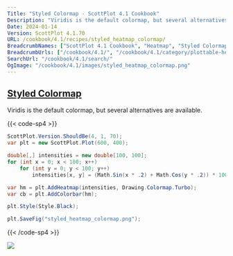 ```yaml
---
Title: "Styled Colormap - ScottPlot 4.1 Cookbook"
Description: "Viridis is the default colormap, but several alternatives are available."
Date: 2024-01-14
Version: ScottPlot 4.1.70
URL: /cookbook/4.1/recipes/styled_heatmap_colormap/
BreadcrumbNames: ["ScottPlot 4.1 Cookbook", "Heatmap", "Styled Colormap"]
BreadcrumbUrls: ["/cookbook/4.1/", "/cookbook/4.1/category/plottable-heatmap", "/cookbook/4.1/recipes/styled_heatmap_colormap/"]
SearchUrl: "/cookbook/4.1/search/"
OgImage: "/cookbook/4.1/images/styled_heatmap_colormap.png"
---
```


<h2><a id='styled-colormap' href='/cookbook/4.1/recipes/styled_heatmap_colormap/'>Styled Colormap</a></h2>

Viridis is the default colormap, but several alternatives are available.

{{< code-sp4 >}}

```cs
ScottPlot.Version.ShouldBe(4, 1, 70);
var plt = new ScottPlot.Plot(600, 400);

double[,] intensities = new double[100, 100];
for (int x = 0; x < 100; x++)
    for (int y = 0; y < 100; y++)
        intensities[x, y] = (Math.Sin(x * .2) + Math.Cos(y * .2)) * 100;

var hm = plt.AddHeatmap(intensities, Drawing.Colormap.Turbo);
var cb = plt.AddColorbar(hm);

plt.Style(Style.Black);

plt.SaveFig("styled_heatmap_colormap.png");
```

{{< /code-sp4 >}}

<img src='../../images/styled_heatmap_colormap.png' class='d-block mx-auto my-5' />


